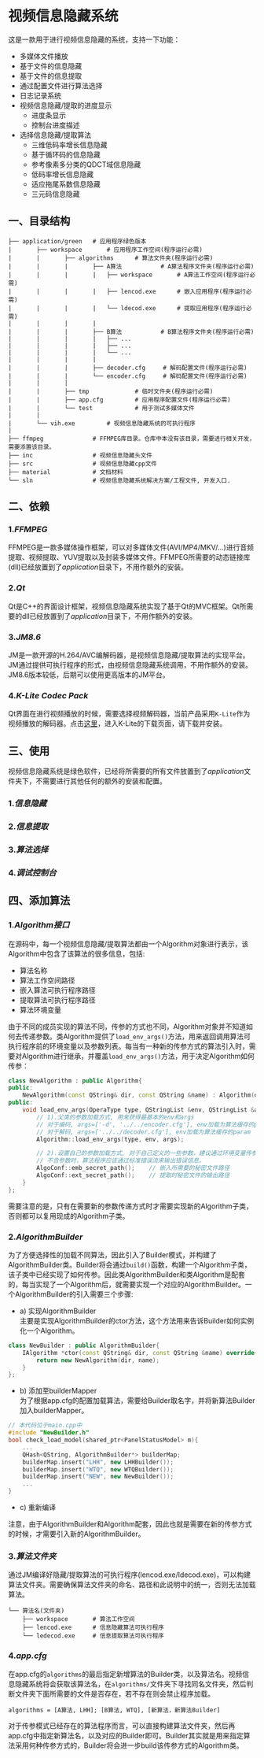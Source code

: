 # 视频信息隐藏系统
这是一款用于进行视频信息隐藏的系统，支持一下功能：
* 多媒体文件播放
* 基于文件的信息隐藏
* 基于文件的信息提取
* 通过配置文件进行算法选择
* 日志记录系统
* 视频信息隐藏/提取的进度显示
    * 进度条显示
    * 控制台进度描述
* 选择信息隐藏/提取算法
    * 三维低码率增长信息隐藏
    * 基于循环码的信息隐藏
    * 参考像素多分类的QDCT域信息隐藏
    * 低码率增长信息隐藏
    * 适应拖尾系数信息隐藏
    * 三元码信息隐藏

## 一、目录结构
```
├── application/green   # 应用程序绿色版本
|       ├── workspace       # 应用程序工作空间(程序运行必需)
|       |       ├── algorithms      # 算法文件夹(程序运行必需)
|       |       |       ├── A算法           # A算法程序文件夹(程序运行必需)
|       |       |       |   ├── workspace       # A算法工作空间(程序运行必需)
|       |       |       |   ├── lencod.exe      # 嵌入应用程序(程序运行必需)
|       |       |       |   └── ldecod.exe      # 提取应用程序(程序运行必需)
|       |       |       |
|       |       |       ├── B算法           # B算法程序文件夹(程序运行必需)
|       |       |       |   ├── ...
|       |       |       |   ├── ...
|       |       |       |   └── ...
|       |       |       |
|       |       |       ├── decoder.cfg     # 解码配置文件(程序运行必需)
|       |       |       └── encoder.cfg     # 解码配置文件(程序运行必需)
|       |       |
|       |       ├── tmp             # 临时文件夹(程序运行必需)
|       |       ├── app.cfg         # 应用程序配置文件(程序运行必需)
|       |       └── test            # 用于测试多媒体文件
|       |
|       └── vih.exe         # 视频信息隐藏系统的可执行程序
|
├── ffmpeg              # FFMPEG库目录。仓库中本没有该目录，需要进行相关开发，需要添置该目录。
├── inc                 # 视频信息隐藏头文件
├── src                 # 视频信息隐藏cpp文件
├── material            # 文档材料
└── sln                 # 视频信息隐藏系统解决方案/工程文件, 开发入口.
```

## 二、依赖
### 1.*FFMPEG*
FFMPEG是一款多媒体操作框架，可以对多媒体文件(AVI/MP4/MKV/...)进行音频提取、视频提取、YUV提取以及封装多媒体文件。FFMPEG所需要的动态链接库(dll)已经放置到了*application*目录下，不用作额外的安装。

### 2.*Qt*
Qt是C++的界面设计框架，视频信息隐藏系统实现了基于Qt的MVC框架。Qt所需要的dll已经放置到了*application*目录下，不用作额外的安装。

### 3.*JM8.6*
JM是一款开源的H.264/AVC编解码器，是视频信息隐藏/提取算法的实现平台。JM通过提供可执行程序的形式，由视频信息隐藏系统调用，不用作额外的安装。JM8.6版本较低，后期可以使用更高版本的JM平台。

### 4.*K-Lite Codec Pack*
Qt界面在进行视频播放的时候，需要选择视频解码器，当前产品采用`K-Lite`作为视频播放的解码器。点击[这里](http://www.codecguide.com/download_k-lite_codec_pack_standard.htm)，进入K-Lite的下载页面，请下载并安装。

## 三、使用
视频信息隐藏系统是绿色软件，已经将所需要的所有文件放置到了*application*文件夹下，不需要进行其他任何的额外的安装和配置。
### 1.*信息隐藏*
### 2.*信息提取*
### 3.*算法选择*
### 4.*调试控制台*

## 四、添加算法
### 1.*Algorithm接口*
在源码中，每一个视频信息隐藏/提取算法都由一个Algorithm对象进行表示，该Algorithm中包含了该算法的很多信息，包括:
* 算法名称
* 算法工作空间路径
* 嵌入算法可执行程序路径
* 提取算法可执行程序路径
* 算法环境变量

由于不同的成员实现的算法不同，传参的方式也不同，Algorithm对象并不知道如何去传递参数。类Algorithm提供了`load_env_args()`方法，用来返回调用算法可执行程序前的环境变量以及参数列表。每当有一种新的传参方式的算法引入时，需要对Algorithm进行继承，并覆盖`load_env_args()`方法，用于决定Algorithm如何传参：
```cpp
class NewAlgorithm : public Algorithm{
public:
    NewAlgorithm(const QString& dir, const QString &name) : Algorithm(dir, name){}
public:
    void load_env_args(OperaType type, QStringList &env, QStringList &args) override {
        // 1).父类的参数加载方式, 用来获得最基本的env和args
        // 对于编码, args=['-d', '../../encoder.cfg'], env加载为算法缓存的param
        // 对于解码, args=['../../decoder.cfg'], env加载为算法缓存的param
        Algorithm::load_env_args(type, env, args);

        // 2).设置自己的参数加载方式, 对于自己定义的一些参数，建议通过环境变量传参，并在算法应用程序中进行检查。
        // 不含参数时，算法程序应该通过标准错误流来输出错误信息。
        AlgoConf::emb_secret_path();    // 嵌入所需要的秘密文件路径
        AlgoConf::ext_secret_path();    // 提取时秘密文件的输出路径
    }
};
```
需要注意的是，只有在需要新的参数传递方式时才需要实现新的Algorithm子类，否则都可以复用现成的Algorithm子类。
### 2.*AlgorithmBuilder*
为了方便选择性的加载不同算法，因此引入了Builder模式，并构建了AlgorithmBuilder类。Builder将会通过`build()`函数，构建一个Algorithm子类，该子类中已经实现了如何传参。因此类AlgorithmBuilder和类Algorithm是配套的，每当实现了一个Algorithm后，就需要实现一个对应的AlgorithmBuilder。一个AlgorithmBuilder的引入需要三个步骤:
* a) 实现AlgorithmBuilder<br>
主要是实现AlgorithmBuilder的ctor方法，这个方法用来告诉Builder如何实例化一个Algorithm。
```cpp
class NewBuilder : public AlgorithmBuilder{
    IAlgorithm *ctor(const QString& dir, const QString &name) override{
        return new NewAlgorithm(dir, name);
    }
};
```
* b) 添加至builderMapper<br>
为了根据app.cfg的配置加载算法，需要给Builder取名字，并将新算法Builder加入builderMapper。
```cpp
// 本代码位于main.cpp中
#include "NewBuilder.h"
bool check_load_model(shared_ptr<PanelStatusModel> m){
    ...
    QHash<QString, AlgorithmBuilder*> builderMap;
    builderMap.insert("LHH", new LHHBuilder());
    builderMap.insert("WTQ", new WTQBuilder());
    builderMap.insert("NEW", new NewBuilder());
    ...
}
```
* c) 重新编译

注意，由于AlgorithmBuilder和Algorithm配套，因此也就是需要在新的传参方式的时候，才需要引入新的AlgorithmBuilder。
### 3.*算法文件夹*
通过JM编译好隐藏/提取算法的可执行程序(lencod.exe/ldecod.exe)，可以构建算法文件夹。需要确保算法文件夹的命名、路径和此说明中的统一，否则无法加载算法。
```
└── 算法名(文件夹)
    ├── workspace       # 算法工作空间
    ├── lencod.exe      # 信息隐藏算法可执行程序
    └── ledecod.exe     # 信息提取算法可执行程序
```
### 4.*app.cfg*
在app.cfg的`algorithms`的最后指定新增算法的Builder类，以及算法名。视频信息隐藏系统将会获取该算法名，在`algorithms/`文件夹下寻找同名文件夹，然后判断文件夹下面所需要的文件是否存在，若不存在则会禁止程序加载。
```
algorithms = [A算法, LHH]; [B算法, WTQ], [新算法，新算法Builder]
```
对于传参模式已经存在的算法程序而言，可以直接构建算法文件夹，然后再app.cfg中指定新算法名，以及对应的Builder即可。Builder其实就是用来指定算法采用何种传参方式的，Builder将会进一步build该传参方式的Algorithm类。
